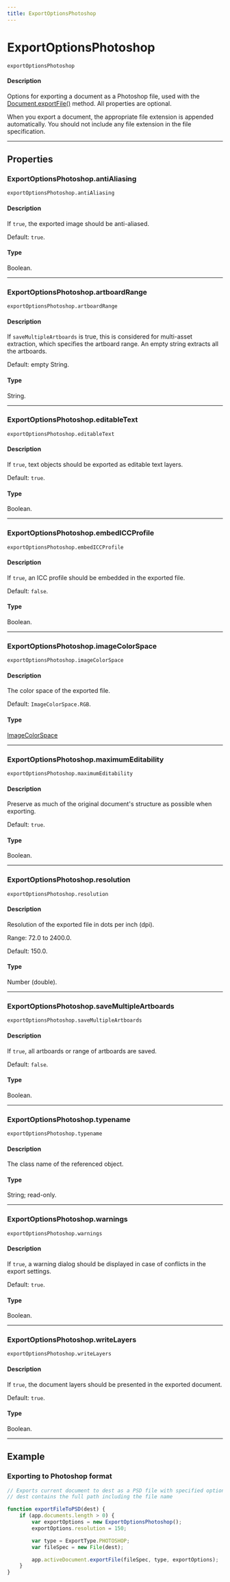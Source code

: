 ```yaml
---
title: ExportOptionsPhotoshop
---
```

# ExportOptionsPhotoshop

`exportOptionsPhotoshop`

#### Description

Options for exporting a document as a Photoshop file, used with the [Document.exportFile()](../document#documentexportfile) method. All properties are optional.

When you export a document, the appropriate file extension is appended automatically. You should not include any file extension in the file specification.

---

## Properties

### ExportOptionsPhotoshop.antiAliasing

`exportOptionsPhotoshop.antiAliasing`

#### Description

If `true`, the exported image should be anti-aliased.

Default: `true`.

#### Type

Boolean.

---

### ExportOptionsPhotoshop.artboardRange

`exportOptionsPhotoshop.artboardRange`

#### Description

If `saveMultipleArtboards` is true, this is considered for multi-asset extraction, which specifies the artboard range. An empty string extracts all the artboards.

Default: empty String.

#### Type

String.

---

### ExportOptionsPhotoshop.editableText

`exportOptionsPhotoshop.editableText`

#### Description

If `true`, text objects should be exported as editable text layers.

Default: `true`.

#### Type

Boolean.

---

### ExportOptionsPhotoshop.embedICCProfile

`exportOptionsPhotoshop.embedICCProfile`

#### Description

If `true`, an ICC profile should be embedded in the exported file.

Default: `false`.

#### Type

Boolean.

---

### ExportOptionsPhotoshop.imageColorSpace

`exportOptionsPhotoshop.imageColorSpace`

#### Description

The color space of the exported file.

Default: `ImageColorSpace.RGB`.

#### Type

[ImageColorSpace](../scripting-constants#imagecolorspace)

---

### ExportOptionsPhotoshop.maximumEditability

`exportOptionsPhotoshop.maximumEditability`

#### Description

Preserve as much of the original document's structure as possible when exporting.

Default: `true`.

#### Type

Boolean.

---

### ExportOptionsPhotoshop.resolution

`exportOptionsPhotoshop.resolution`

#### Description

Resolution of the exported file in dots per inch (dpi).

Range: 72.0 to 2400.0.

Default: 150.0.

#### Type

Number (double).

---

### ExportOptionsPhotoshop.saveMultipleArtboards

`exportOptionsPhotoshop.saveMultipleArtboards`

#### Description

If `true`, all artboards or range of artboards are saved.

Default: `false`.

#### Type

Boolean.

---

### ExportOptionsPhotoshop.typename

`exportOptionsPhotoshop.typename`

#### Description

The class name of the referenced object.

#### Type

String; read-only.

---

### ExportOptionsPhotoshop.warnings

`exportOptionsPhotoshop.warnings`

#### Description

If `true`, a warning dialog should be displayed in case of conflicts in the export settings.

Default: `true`.

#### Type

Boolean.

---

### ExportOptionsPhotoshop.writeLayers

`exportOptionsPhotoshop.writeLayers`

#### Description

If `true`, the document layers should be presented in the exported document.

Default: `true`.

#### Type

Boolean.

---

## Example

### Exporting to Photoshop format

```javascript
// Exports current document to dest as a PSD file with specified options,
// dest contains the full path including the file name

function exportFileToPSD(dest) {
    if (app.documents.length > 0) {
        var exportOptions = new ExportOptionsPhotoshop();
        exportOptions.resolution = 150;

        var type = ExportType.PHOTOSHOP;
        var fileSpec = new File(dest);

        app.activeDocument.exportFile(fileSpec, type, exportOptions);
    }
}
```

